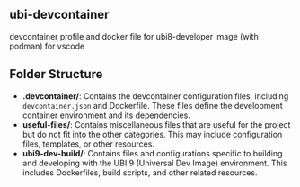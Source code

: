 ## ubi-devcontainer
devcontainer profile and docker file for ubi8-developer image (with podman) for vscode

## Folder Structure

- **.devcontainer/**: Contains the devcontainer configuration files, including `devcontainer.json` and Dockerfile. These files define the development container environment and its dependencies.
- **useful-files/**: Contains miscellaneous files that are useful for the project but do not fit into the other categories. This may include configuration files, templates, or other resources.
- **ubi9-dev-build/**: Contains files and configurations specific to building and developing with the UBI 9 (Universal Dev Image) environment. This includes Dockerfiles, build scripts, and other related resources.
